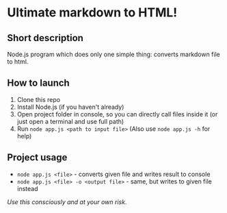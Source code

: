 # Ultimate markdown to HTML!
## Short description
Node.js program which does only one simple thing: converts markdown file to html.
## How to launch
1. Clone this repo
2. Install Node.js (if you haven't already)
3. Open project folder in console, so you can directly call files inside it (or just open a terminal and use full path)
4. Run `node app.js <path to input file>`
(Also use `node app.js -h` for help)
## Project usage
- `node app.js <file>` - converts given file and writes result to console
- `node app.js <file> -o <output file>` - same, but writes to given file instead

_Use this consciously and at your own risk._
